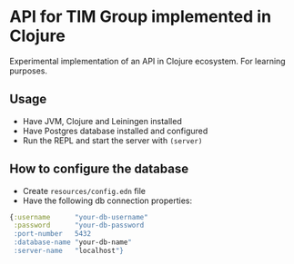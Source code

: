 # API for TIM Group implemented in Clojure

Experimental implementation of an API in Clojure ecosystem. For learning purposes.

## Usage

- Have JVM, Clojure and Leiningen installed
- Have Postgres database installed and configured
- Run the REPL and start the server with `(server)`

## How to configure the database

- Create `resources/config.edn` file
- Have the following db connection properties:

```clojure
{:username      "your-db-username"
 :password      "your-db-password
 :port-number   5432
 :database-name "your-db-name"
 :server-name   "localhost"}
```